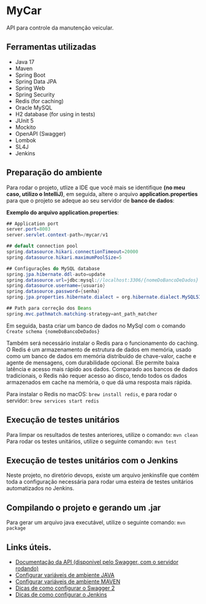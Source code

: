 # MyCar

<p>API para controle da manutenção veicular.</p>

## Ferramentas utilizadas

- Java 17
- Maven
- Spring Boot
- Spring Data JPA
- Spring Web
- Spring Security
- Redis (for caching)
- Oracle MySQL
- H2 database (for using in tests)
- JUnit 5
- Mockito
- OpenAPI (Swagger)
- Lombok
- SL4J
- Jenkins

## Preparação do ambiente
Para rodar o projeto, utlize a IDE que você mais se identifique **(no meu caso, utilizo o IntelliJ)**, em seguida, altere o arquivo **application.properties** para que o projeto se adeque ao seu servidor de **banco de dados**:

**Exemplo do arquivo application.properties**:

````java
## Application port
server.port=8003
server.servlet.context-path=/mycar/v1

## default connection pool
spring.datasource.hikari.connectionTimeout=20000
spring.datasource.hikari.maximumPoolSize=5

## Configurações do MySQL database
spring.jpa.hibernate.ddl-auto=update
spring.datasource.url=jdbc:mysql://localhost:3306/{nomeDoBancoDeDados}
spring.datasource.username={usuario}
spring.datasource.password={senha}
spring.jpa.properties.hibernate.dialect = org.hibernate.dialect.MySQL5InnoDBDialect

## Path para correção dos Beans
spring.mvc.pathmatch.matching-strategy=ant_path_matcher
````

Em seguida, basta criar um banco de dados no MySql com o comando `Create schema {nomeDoBancoDeDados}`

Também será necessário instalar o Redis para o funcionamento do caching. O Redis é um armazenamento de estrutura de dados em memória, usado como um banco 
de dados em memória distribuído de chave-valor, cache e agente de mensagens, com durabilidade opcional. Ele permite baixa latência e acesso mais rápido aos 
dados. Comparado aos bancos de dados tradicionais, o Redis não requer acesso ao disco, tendo todos os dados armazenados em cache na memória, o que dá uma 
resposta mais rápida.

Para instalar o Redis no macOS: `brew install redis`, e para rodar o servidor: `brew services start redis`

## Execução de testes unitários

Para limpar os resultados de testes anteriores, utilize o comando: `mvn clean`
Para rodar os testes unitários, utilize o seguinte comando: `mvn test`

## Execução de testes unitários com o Jenkins
Neste projeto, no diretório devops, existe um arquivo jenkinsfile que contém  toda a configuração necessária para rodar uma esteira de testes unitários automatizados no Jenkins. 

## Compilando o projeto e gerando um .jar

Para gerar um arquivo java executável, utilize o seguinte comando: `mvn package`

## Links úteis.

- [Documentação da API (disponivel pelo Swagger, com o servidor rodando)](http://localhost:8003/mycar/v1/swagger-ui/index.html#/)
- [Configurar variáveis de ambiente JAVA](https://mauriciogeneroso.medium.com/configurando-java-4-como-configurar-as-vari%C3%A1veis-java-home-path-e-classpath-no-windows-46040950638f)
- [Configurar variáveis de ambiente MAVEN](https://pt.stackoverflow.com/questions/259927/como-configurar-vari%C3%A1veis-de-ambiente-maven-java)
- [Dicas de como configurar o Swagger 2](https://www.baeldung.com/swagger-2-documentation-for-spring-rest-api)
- [Dicas de como configurar o Jenkins](https://medium.com/cwi-software/testes-automatizados-no-jenkins-recursos-plugins-e-dicas-para-aumentar-a-produtividade-1685ffa1e9db#:~:text=Como%20configurar%3A,pasta%20%E2%80%9Csurefire%2Dreports%E2%80%9D.)
